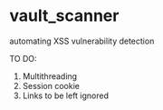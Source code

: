 # vault_scanner
automating XSS vulnerability detection

TO DO:

1. Multithreading
2. Session cookie
3. Links to be left ignored
